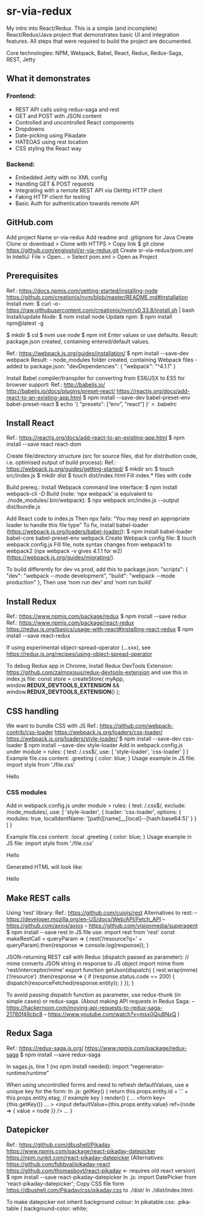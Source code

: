# sr-via-redux

My intro into React/Redux.
This is a simple (and incomplete) React/Redux/Java project that demonstrates basic UI and integration features.
All steps that were required to build the project are documented.

Core technologies: NPM, Webpack, Babel, React, Redux, Redux-Saga, REST, Jetty

## What it demonstrates
### Frontend:
- REST API calls using redux-saga and rest
- GET and POST with JSON content
- Controlled and uncontrolled React components
- Dropdowns
- Date-picking using Pikadate
- HATEOAS using rest location
- CSS styling the React way

### Backend:
- Embedded Jetty with no XML config
- Handling GET & POST requests
- Integrating with a remote REST API via OkHttp HTTP client
- Faking HTTP client for testing
- Basic Auth for authentication towards remote API

## GitHub.com
Add project
Name sr-via-redux
Add readme and .gitignore for Java
Create
Clone or download > Clone with HTTPS > Copy link
$ git clone https://github.com/eogjostol/sr-via-redux.git
Create sr-via-redux/pom.xml
In IntelliJ: File > Open… > Select pom.xml > Open as Project

## Prerequisites
Ref.: https://docs.npmjs.com/getting-started/installing-node
      https://github.com/creationix/nvm/blob/master/README.md#installation
Install nvm:
$ curl -o- https://raw.githubusercontent.com/creationix/nvm/v0.33.8/install.sh | bash
Install/update Node:
$ nvm install node
Update npm:
$ npm install npm@latest -g

$ mkdir <project>
$ cd <project>
$ nvm use node
$ npm init
Enter values or use defaults.
Result: package.json created, containing entered/default values.

Ref.: https://webpack.js.org/guides/installation/
$ npm install --save-dev webpack
Result: - node_modules folder created, containing Webpack files
        - added to package.json: "devDependencies": { "webpack": "^4.1.1" }

Install Babel compiler/transpiler for converting from ES6/JSX to ES5 for browser support:
Ref.: http://babeljs.io/
      http://babeljs.io/docs/plugins/preset-react/
      https://reactjs.org/docs/add-react-to-an-existing-app.html
$ npm install --save-dev babel-preset-env babel-preset-react
$ echo '{ "presets": [“env”, "react"] }' > .babelrc

## Install React
Ref.: https://reactjs.org/docs/add-react-to-an-existing-app.html
$ npm install --save react react-dom

Create file/directory structure (src for source files, dist for distribution code, i.e. optimised output of build process):
Ref.: https://webpack.js.org/guides/getting-started/
$ mkdir src
$ touch src/index.js
$ mkdir dist
$ touch dist/index.html
Fill index.* files with code

Build prereq.: Install Webpack command line interface:
$ npm install webpack-cli -D
Build (note: ‘npx webpack’ is equivalent to ./node_modules/.bin/webpack):
$ npx webpack src/index.js --output dist/bundle.js

Add React code to index.js
Then npx fails: “You may need an appropriate loader to handle this file type”
To fix, install babel-loader (https://webpack.js.org/loaders/babel-loader/):
$ npm install babel-loader babel-core babel-preset-env webpack
Create Webpack config file:
$ touch webpack.config.js
Fill file, note syntax changes from webpack1 to webpack2 (npx webpack -v gives 4.1.1 for w2) (https://webpack.js.org/guides/migrating/).

To build differently for dev vs prod, add this to package.json:
  "scripts": {
    "dev": "webpack --mode development",
    "build": "webpack --mode production"
  },
Then use ‘nom run dev’ and ‘nom run build’

## Install Redux
Ref.: https://www.npmjs.com/package/redux
$ npm install --save redux
Ref.: https://www.npmjs.com/package/react-redux
      https://redux.js.org/basics/usage-with-react#installing-react-redux
$ npm install --save react-redux

If using experimental object-spread-operator (...xxx), see https://redux.js.org/recipes/using-object-spread-operator

To debug Redux app in Chrome, install Redux DevTools Extension:
https://github.com/zalmoxisus/redux-devtools-extension
and use this in index.js file:
const store = createStore(
  myApp,
  window.__REDUX_DEVTOOLS_EXTENSION__ && window.__REDUX_DEVTOOLS_EXTENSION__()
);

## CSS handling
We want to bundle CSS with JS
Ref.: https://github.com/webpack-contrib/css-loader
      https://webpack.js.org/loaders/css-loader/
      https://webpack.js.org/loaders/style-loader/
$ npm install --save-dev css-loader
$ npm install --save-dev style-loader
Add in webpack.config.js under module > rules:
      {
        test: /\.css$/,
        use: [ 'style-loader', 'css-loader' ]
      }
Example file.css content:
.greeting { color: blue; }
Usage example in JS file:
import style from ‘./file.css'
<p className=“greeting”>Hello</p>

### CSS modules
Add in webpack.config.js under module > rules:
      {
        test: /\.css$/,
        exclude: /node_modules/,
        use: [
          'style-loader',
          {
            loader: 'css-loader',
            options: {
              modules: true,
              localIdentName: '[path][name]__[local]--[hash:base64:5]'
            }
          }
        ]
      }

Example file.css content:
:local .greeting { color: blue; }
Usage example in JS file:
import style from ‘./file.css'
<p className={style.greeting}>Hello</p>
Generated HTML will look like:
<p class="src-file__greeting--19nxI">Hello</p>

## Make REST calls
Using ‘rest’ library:
Ref.: https://github.com/cujojs/rest
Alternatives to rest:
– https://developer.mozilla.org/en-US/docs/Web/API/Fetch_API
– https://github.com/axios/axios
– https://github.com/visionmedia/superagent
$ npm install --save rest
In JS file use:
import rest from 'rest'
const makeRestCall = queryParam => {
  rest(‘/resource?q=' + queryParam).then(response => console.log(response));
}

JSON-returning REST call with Redux (dispatch passed as parameter):
// mime converts JSON string in response to JS object
import mime from 'rest/interceptor/mime'
export function getJson(dispatch) {
    rest.wrap(mime)(‘/resource’)
    .then(response => {
        if (response.status.code == 200) {
          dispatch(resourceFetched(response.entity));
        }
    });
}

To avoid passing dispatch function as parameter, use redux-thunk (in simple cases) or redux-saga.
(About making API requests in Redux Saga:
 – https://hackernoon.com/moving-api-requests-to-redux-saga-21780f49cbc8
 – https://www.youtube.com/watch?v=msx0Qiu8NxQ 
)

## Redux Saga
Ref.: https://redux-saga.js.org/
      https://www.npmjs.com/package/redux-saga
$ npm install --save redux-saga

In sagas.js, line 1 (no npm install needed):
import "regenerator-runtime/runtime"

When using uncontrolled forms and need to refresh defaultValues,
use a unique key for the form:
In <component>.js:
  getKey() {
    return this.props.entity.id + '.' + this.props.entity.etag; // example key
  }
  render() {
	...
      <form key={this.getKey()} ... >
	<input defaultValue={this.props.entity.value} ref={node => { value = node }} />
	...
  }

## Datepicker
Ref.: https://github.com/dbushell/Pikaday
      https://www.npmjs.com/package/react-pikaday-datepicker
      https://npm.runkit.com/react-pikaday-datepicker
(Alternatives: https://github.com/fobbyal/pikaday-react
               https://github.com/thomasboyt/react-pikaday <- requires old react version)
$ npm install --save react-pikaday-datepicker
In .js:
import DatePicker from 'react-pikaday-datepicker';
Copy CSS file form https://dbushell.com/Pikaday/css/pikaday.css to ./dist/
In ./dist/index.html:
     <link rel="stylesheet" href="./pikaday.css">

To make datepicker not inherit background colour:
In pikatable.css:
.pika-table {
    background-color: white;
